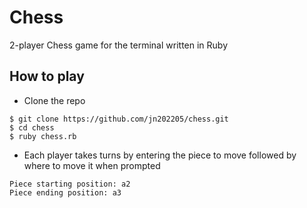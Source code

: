 # Chess
2-player Chess game for the terminal written in Ruby

## How to play ##

* Clone the repo
```
$ git clone https://github.com/jn202205/chess.git
$ cd chess
$ ruby chess.rb
```
* Each player takes turns by entering the piece to move followed by where to move it when prompted
```
Piece starting position: a2
Piece ending position: a3
```
